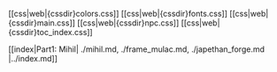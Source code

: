 
[[css|web|{cssdir}colors.css]]
[[css|web|{cssdir}fonts.css]]
[[css|web|{cssdir}main.css]]
[[css|web|{cssdir}npc.css]]
[[css|web|{cssdir}toc_index.css]]

[[index|Part1: Mihil|
./mihil.md,
./frame_mulac.md,
./japethan_forge.md
|../index.md]]
